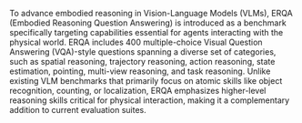 To advance embodied reasoning in Vision-Language Models (VLMs), ERQA
(Embodied Reasoning Question Answering) is introduced as a benchmark
specifically targeting capabilities essential for agents interacting with the
physical world. ERQA includes 400 multiple-choice Visual Question Answering
(VQA)-style questions spanning a diverse set of categories, such as spatial
reasoning, trajectory reasoning, action reasoning, state estimation,
pointing, multi-view reasoning, and task reasoning. Unlike existing VLM
benchmarks that primarily focus on atomic skills like object recognition,
counting, or localization, ERQA emphasizes higher-level reasoning skills
critical for physical interaction, making it a complementary addition to
current evaluation suites.
